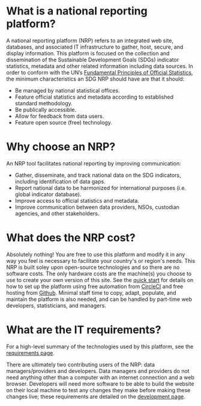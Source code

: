 <h1>What is a national reporting platform?</h1>

A national reporting platform (NRP) refers to an integrated web site, databases, and associated IT infrastructure to gather, host, secure, and display information. This platform is focused on the collection and dissemination of the Sustainable Development Goals (SDGs) indicator statistics, metadata and other related information including data sources. In order to conform with the UN’s [Fundamental Principles of Official Statistics](https://unstats.un.org/unsd/dnss/gp/fundprinciples.aspx), the minimum characteristics an SDG NRP should have are that it should:

* Be managed by national statistical offices.
* Feature official statistics and metadata according to established standard methodology.
* Be publically accessible.
* Allow for feedback from data users.
* Feature open source (free) technology.

# Why choose an NRP?

An NRP tool facilitates national reporting by improving communication:

* Gather, disseminate, and track national data on the SDG indicators, including identification of data gaps.
* Report national data to be harmonized for international purposes (i.e. global indicator database).
* Improve access to official statistics and metadata.
* Improve communication between data providers, NSOs, custodian agencies, and other stakeholders.

# What does the NRP cost?

Absolutely nothing! You are free to use this platform and modify it in any way you feel is necessary to facilitate your country's or region's needs. This NRP is built soley upon open-source technologies and so there are no software costs. The only hardware costs are the machine(s) you choose to use to create your own version of this site. See the [quick start](quick-start.md) for details on how to set up the platform using free automation from [CircleCI](https://circleci.com) and free hosting from [Github](https://github.com). Minimal staff time to copy, adapt, populate, and maintain the platform is also needed, and can be handled by part-time web developers, statisticians, and managers.

# What are the IT requirements?

For a high-level summary of the technologies used by this platform, see the [requirements page](requirements.md).

There are ultimately two contributing users of the NRP: data managers/providers and developers. Data managers and providers do not need anything other than a computer with an internet connection and a web browser. Developers will need more software to be able to build the website on their local machine to test any changes they make before making these changes live; these requirements are detailed on the [development page](development.md).
